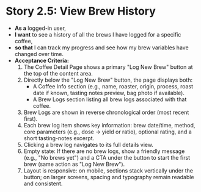 # Story 2.5: View Brew History
*   **As a** logged-in user,
*   **I want** to see a history of all the brews I have logged for a specific coffee,
*   **so that** I can track my progress and see how my brew variables have changed over time.
*   **Acceptance Criteria:**
    1.  The Coffee Detail Page shows a primary "Log New Brew" button at the top of the content area.
    2.  Directly below the "Log New Brew" button, the page displays both:
        - A Coffee Info section (e.g., name, roaster, origin, process, roast date if known, tasting notes preview, bag photo if available).
        - A Brew Logs section listing all brew logs associated with that coffee.
    3.  Brew Logs are shown in reverse chronological order (most recent first).
    4.  Each brew log item shows key information: brew date/time, method, core parameters (e.g., dose → yield or ratio), optional rating, and a short tasting-notes excerpt.
    5.  Clicking a brew log navigates to its full details view.
    6.  Empty state: If there are no brew logs, show a friendly message (e.g., "No brews yet") and a CTA under the button to start the first brew (same action as "Log New Brew").
    7.  Layout is responsive: on mobile, sections stack vertically under the button; on larger screens, spacing and typography remain readable and consistent.
